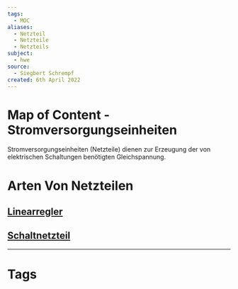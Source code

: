 ```yaml
---
tags:
  - MOC
aliases:
  - Netzteil
  - Netzteile
  - Netzteils
subject:
  - hwe
source:
  - Siegbert Schrempf
created: 6th April 2022
---
```


# Map of Content - Stromversorgungseinheiten

Stromversorgungseinheiten (Netzteile) dienen zur Erzeugung der von elektrischen Schaltungen benötigten Gleichspannung.

# Arten Von Netzteilen

## [Linearregler](Linearregler.md)

## [Schaltnetzteil](Schaltnetzteil.md)

---

# Tags